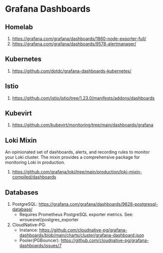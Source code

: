 # Grafana Dashboards

## Homelab

1. https://grafana.com/grafana/dashboards/1860-node-exporter-full/
2. https://grafana.com/grafana/dashboards/9578-alertmanager/

## Kubernetes

1. https://github.com/dotdc/grafana-dashboards-kubernetes/

## Istio

1. https://github.com/istio/istio/tree/1.23.0/manifests/addons/dashboards

## Kubevirt

1. https://github.com/kubevirt/monitoring/tree/main/dashboards/grafana

## Loki Mixin

An opinionated set of dashboards, alerts, and recording rules to monitor your Loki cluster. The
mixin provides a comprehensive package for monitoring Loki in production.

1. https://github.com/grafana/loki/tree/main/production/loki-mixin-compiled/dashboards

## Databases

1. PostgreSQL: https://grafana.com/grafana/dashboards/9628-postgresql-database/
   - Requires Prometheus PostgreSQL exporter metrics. See: wrouesnel/postgres_exporter
1. CloudNative-PG:
   - Instance:
     https://github.com/cloudnative-pg/grafana-dashboards/blob/main/charts/cluster/grafana-dashboard.json
   - Pooler(PGBouncer): https://github.com/cloudnative-pg/grafana-dashboards/issues/7
